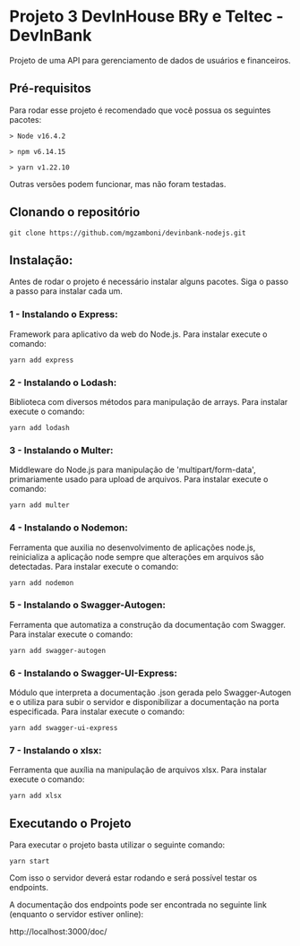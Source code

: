 # Projeto 3 DevInHouse BRy e Teltec - DevInBank

Projeto de uma API para gerenciamento de dados de usuários e financeiros.

## Pré-requisitos

Para rodar esse projeto é recomendado que você possua os seguintes pacotes:

```term
> Node v16.4.2

> npm v6.14.15

> yarn v1.22.10
```

Outras versões podem funcionar, mas não foram testadas.

## Clonando o repositório

```term
git clone https://github.com/mgzamboni/devinbank-nodejs.git
```

## Instalação:

Antes de rodar o projeto é necessário instalar alguns pacotes.
Siga o passo a passo para instalar cada um.


### 1 - Instalando o Express:
Framework para aplicativo da web do Node.js.
Para instalar execute o comando:

```term
yarn add express
```
### 2 - Instalando o Lodash:
Biblioteca com diversos métodos para manipulação de arrays.
Para instalar execute o comando:

```term
yarn add lodash
```
### 3 - Instalando o Multer:
Middleware do Node.js para manipulação de 'multipart/form-data', primariamente usado para upload de arquivos.
Para instalar execute o comando:

```term
yarn add multer
```
### 4 - Instalando o Nodemon:
Ferramenta que auxilia no desenvolvimento de aplicações node.js, reinicializa a aplicação node sempre que alterações em arquivos são detectadas.
Para instalar execute o comando:

```term
yarn add nodemon
```
### 5 - Instalando o Swagger-Autogen:
Ferramenta que automatiza a construção da documentação com Swagger.
Para instalar execute o comando:

```term
yarn add swagger-autogen
```

### 6 - Instalando o Swagger-UI-Express:
Módulo que interpreta a documentação .json gerada pelo Swagger-Autogen e o utiliza para subir o servidor e disponibilizar a documentação na porta especificada.
Para instalar execute o comando:

```term
yarn add swagger-ui-express
```
### 7 - Instalando o xlsx:
Ferramenta que auxília na manipulação de arquivos xlsx.
Para instalar execute o comando:

```term
yarn add xlsx
```

## Executando o Projeto

Para executar o projeto basta utilizar o seguinte comando:

```term
yarn start
```

Com isso o servidor deverá estar rodando e será possível testar os endpoints.

A documentação dos endpoints pode ser encontrada no seguinte link (enquanto o servidor estiver online): 

http://localhost:3000/doc/